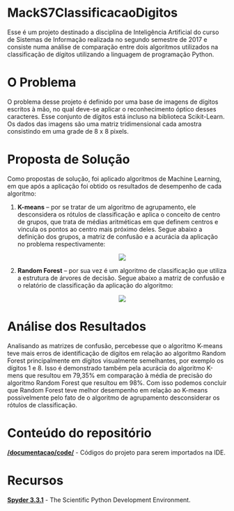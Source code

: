 # MackS7ClassificacaoDigitos

Esse é um projeto destinado a disciplina de Inteligência Artificial do curso de Sistemas de Informação realizada no segundo semestre de 2017 e consiste numa análise de comparação entre dois algoritmos utilizados na classificação de dígitos utilizando a linguagem de programação Python.

# O Problema

O problema desse projeto é definido por uma base de imagens de dígitos escritos à mão, no qual deve-se aplicar o reconhecimento óptico desses caracteres. Esse conjunto de dígitos está incluso na biblioteca Scikit-Learn. Os dados das imagens são uma matriz tridimensional cada amostra consistindo em uma grade de 8 x 8 pixels.

# Proposta de Solução

Como propostas de solução, foi aplicado algoritmos de Machine Learning, em que após a aplicação foi obtido os resultados de desempenho de cada algoritmo:

<ol>
<dl>
<li>
	<b>K-means</b> – por se tratar de um algoritmo de agrupamento, ele desconsidera os rótulos de classificação e aplica o conceito de centro de grupos, que trata de médias aritméticas em que definem centros e vincula os pontos ao centro mais próximo deles. Segue abaixo a definição dos grupos, a matriz de confusão e a acurácia da aplicação no problema respectivamente:

<p align="center">
	<img src="https://github.com/DarioTeles/MackS7ClassificacaoDigitos/blob/master/images/demonstracao1.JPG"/>
</p>

</li>
<li>
	<b>Random Forest</b> – por sua vez é um algoritmo de classificação que utiliza a estrutura de árvores de decisão. Segue abaixo a matriz de confusão e o relatório de classificação da aplicação do algoritmo:

<p align="center">
	<img src="https://github.com/DarioTeles/MackS7ClassificacaoDigitos/blob/master/images/demonstracao2.JPG"/>
</p>
	
</li>
</dl>
</ol>

# Análise dos Resultados

Analisando as matrizes de confusão, percebesse que o algoritmo K-means teve mais
erros de identificação de dígitos em relação ao algoritmo Random Forest principalmente em dígitos visualmente semelhantes, por exemplo os dígitos 1 e 8. Isso é demonstrado também pela acurácia do algoritmo K-mens que resultou em 79,35% em comparação à média de precisão do algoritmo Random Forest que resultou em 98%. Com isso podemos concluir que Random Forest teve melhor desempenho em relação ao K-means possivelmente pelo fato de o algoritmo de agrupamento desconsiderar os rótulos de classificação.

# Conteúdo do repositório

[**/documentacao/code/**](https://github.com/DarioTeles/MackS7ClassificacaoDigitos/tree/master/code/) - Códigos do projeto para serem importados na IDE.

# Recursos

[**Spyder 3.3.1**](https://github.com/spyder-ide/spyder) - The Scientific Python Development Environment.
